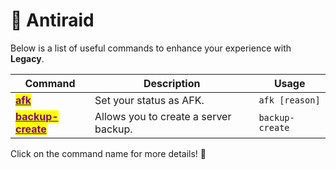 # 🚨 Antiraid

Below is a list of useful commands to enhance your experience with **Legacy**.

| Command                                                                        | Description                           | Usage           |
| ------------------------------------------------------------------------------ | ------------------------------------- | --------------- |
| [<mark style="color:purple;">**afk**</mark>](utils/afk.md)                     | Set your status as AFK.               | `afk [reason]`  |
| [<mark style="color:purple;">**backup-create**</mark>](utils/backup-create.md) | Allows you to create a server backup. | `backup-create` |

Click on the command name for more details! 🚀

